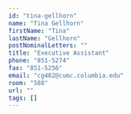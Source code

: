 ```yaml
---
id: "tina-gellhorn"
name: "Tina Gellhorn"
firstName: "Tina"
lastName: "Gellhorn"
postNominalLetters: ""
title: "Executive Assistant"
phone: "851-5274"
fax: "851-5256"
email: "cg482@cumc.columbia.edu"
room: "508"
url: ""
tags: []
---
```

